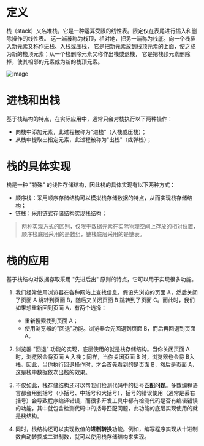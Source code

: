 # 定义
栈（stack）又名堆栈，它是一种运算受限的线性表。限定仅在表尾进行插入和删除操作的线性表。
这一端被称为栈顶，相对地，把另一端称为栈底。向一个栈插入新元素又称作进栈、入栈或压栈，
它是把新元素放到栈顶元素的上面，使之成为新的栈顶元素；从一个栈删除元素又称作出栈或退栈，
它是把栈顶元素删除掉，使其相邻的元素成为新的栈顶元素。

![image](https://gss1.bdstatic.com/9vo3dSag_xI4khGkpoWK1HF6hhy/baike/c0%3Dbaike80%2C5%2C5%2C80%2C26/sign=b4cf8cd69925bc313f5009ca3fb6e6d4/8b82b9014a90f603eab7c55f3912b31bb051eda7.jpg)

# 进栈和出栈
基于栈结构的特点，在实际应用中，通常只会对栈执行以下两种操作：
* 向栈中添加元素，此过程被称为"进栈"（入栈或压栈）；
* 从栈中提取出指定元素，此过程被称为"出栈"（或弹栈）；

# 栈的具体实现
栈是一种 "特殊" 的线性存储结构，因此栈的具体实现有以下两种方式：
* 顺序栈：采用顺序存储结构可以模拟栈存储数据的特点，从而实现栈存储结构；
* 链栈：采用链式存储结构实现栈结构；
> 两种实现方式的区别，仅限于数据元素在实际物理空间上存放的相对位置，顺序栈底层采用的是数组，链栈底层采用的是链表。

# 栈的应用
基于栈结构对数据存取采用 "先进后出" 原则的特点，它可以用于实现很多功能。

1. 我们经常使用浏览器在各种网站上查找信息。假设先浏览的页面 A，然后关闭了页面 A 跳转到页面 B，随后又关闭页面 B 跳转到了页面 C。而此时，我们如果想重新回到页面 A，有两个选择：
   * 重新搜索找到页面 A；
   * 使用浏览器的"回退"功能。浏览器会先回退到页面 B，而后再回退到页面 A。

2. 浏览器 "回退" 功能的实现，底层使用的就是栈存储结构。当你关闭页面 A 时，浏览器会将页面 A 入栈；同样，当你关闭页面 B 时，浏览器也会将 B入栈。因此，当你执行回退操作时，才会首先看到的是页面 B，然后是页面 A，这是栈中数据依次出栈的效果。

3. 不仅如此，栈存储结构还可以帮我们检测代码中的括号**匹配问题**。多数编程语言都会用到括号（小括号、中括号和大括号），括号的错误使用（通常是丢右括号）会导致程序编译错误，而很多开发工具中都有检测代码是否有编辑错误的功能，其中就包含检测代码中的括号匹配问题，此功能的底层实现使用的就是栈结构。

4. 同时，栈结构还可以实现数值的**进制转换**功能。例如，编写程序实现从十进制数自动转换成二进制数，就可以使用栈存储结构来实现。


